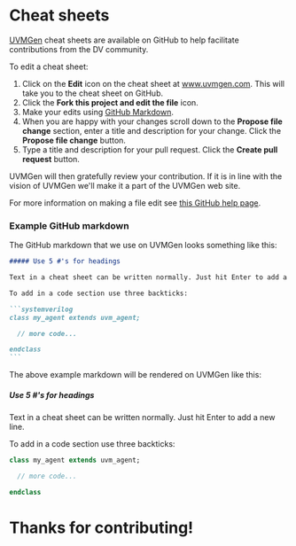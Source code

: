 # Cheat sheets

[UVMGen](https://www.uvmgen.com) cheat sheets are available on GitHub to help facilitate contributions from the DV community.

To edit a cheat sheet:
1. Click on the **Edit** icon on the cheat sheet at www.uvmgen.com. This will take you to the cheat sheet on GitHub. 
2. Click the **Fork this project and edit the file** icon.
3. Make your edits using [GitHub Markdown](https://guides.github.com/features/mastering-markdown/).
4. When you are happy with your changes scroll down to the **Propose file change** section, enter a title and description for your change. Click the **Propose file change** button.
5. Type a title and description for your pull request. Click the **Create pull request** button.

UVMGen will then gratefully review your contribution. If it is in line with the vision of UVMGen we'll make it a part of the UVMGen web site.

For more information on making a file edit see [this GitHub help page](https://help.github.com/en/articles/editing-files-in-another-users-repository).

### Example GitHub markdown

The GitHub markdown that we use on UVMGen looks something like this:

````markdown
##### Use 5 #'s for headings

Text in a cheat sheet can be written normally. Just hit Enter to add a new line.

To add in a code section use three backticks:

```systemverilog
class my_agent extends uvm_agent;

  // more code...

endclass
```
````

The above example markdown will be rendered on UVMGen like this:

##### Use 5 #'s for headings

Text in a cheat sheet can be written normally. Just hit Enter to add a new line.

To add in a code section use three backticks:

```systemverilog
class my_agent extends uvm_agent;

  // more code...

endclass
```

# Thanks for contributing!
